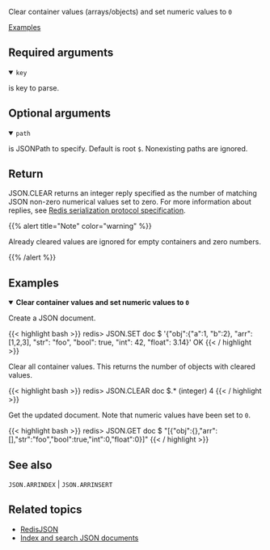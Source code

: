 Clear container values (arrays/objects) and set numeric values to `0`

[Examples](#examples)

## Required arguments

<details open><summary><code>key</code></summary> 

is key to parse.
</details>

## Optional arguments

<details open><summary><code>path</code></summary> 

is JSONPath to specify. Default is root `$`. Nonexisting paths are ignored.
</details>

## Return

JSON.CLEAR returns an integer reply specified as the number of matching JSON non-zero numerical values set to zero.
For more information about replies, see [Redis serialization protocol specification](/docs/reference/protocol-spec).

{{% alert title="Note" color="warning" %}}
 
Already cleared values are ignored for empty containers and zero numbers.

{{% /alert %}}

## Examples

<details open>
<summary><b>Clear container values and set numeric values to <code>0</code></b></summary>

Create a JSON document.

{{< highlight bash >}}
redis> JSON.SET doc $ '{"obj":{"a":1, "b":2}, "arr":[1,2,3], "str": "foo", "bool": true, "int": 42, "float": 3.14}'
OK
{{< / highlight >}}

Clear all container values. This returns the number of objects with cleared values.

{{< highlight bash >}}
redis> JSON.CLEAR doc $.*
(integer) 4
{{< / highlight >}}

Get the updated document. Note that numeric values have been set to `0`.

{{< highlight bash >}}
redis> JSON.GET doc $
"[{\"obj\":{},\"arr\":[],\"str\":\"foo\",\"bool\":true,\"int\":0,\"float\":0}]"
{{< / highlight >}}
</details>

## See also

`JSON.ARRINDEX` | `JSON.ARRINSERT` 

## Related topics

* [RedisJSON](/docs/stack/json)
* [Index and search JSON documents](/docs/stack/search/indexing_json)

